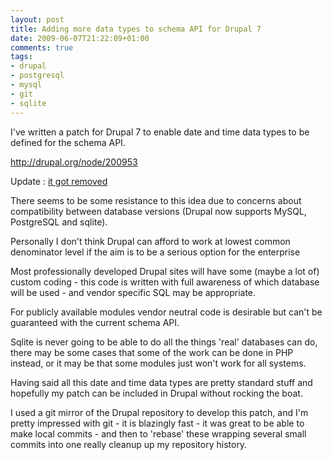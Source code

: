 ```yaml
---
layout: post
title: Adding more data types to schema API for Drupal 7
date: 2009-06-07T21:22:09+01:00
comments: true
tags:
- drupal
- postgresql
- mysql
- git
- sqlite
---
```


I've written a patch for Drupal 7 to enable date and time data types to be defined for the schema API.

http://drupal.org/node/200953

Update : [it got removed](https://www.drupal.org/node/866340)

<!--more-->

There seems to be some resistance to this idea due to concerns about compatibility between database versions (Drupal now supports MySQL, PostgreSQL and sqlite).


Personally I don't think Drupal can afford to work at lowest common denominator level if the aim is to be a serious option for the enterprise


Most professionally developed Drupal sites will have some (maybe a lot of) custom coding - this code is written with full awareness of which database will be used - and vendor specific SQL may be appropriate. 


For publicly available modules vendor neutral code is desirable but can't be guaranteed with the current schema API. 


Sqlite is never going to be able to do all the things 'real' databases can do, there may be some cases that some of the work can be done in PHP instead, or it may be that some modules just won't work for all systems.


Having said all this date and time data types are pretty standard stuff and hopefully my patch can be included in Drupal without rocking the boat.


I used a git mirror of the Drupal repository to develop this patch, and I'm pretty impressed with git - it is blazingly fast - it was great to be able to make local commits - and then to 'rebase' these wrapping several small commits into one really cleanup up my repository history. 

